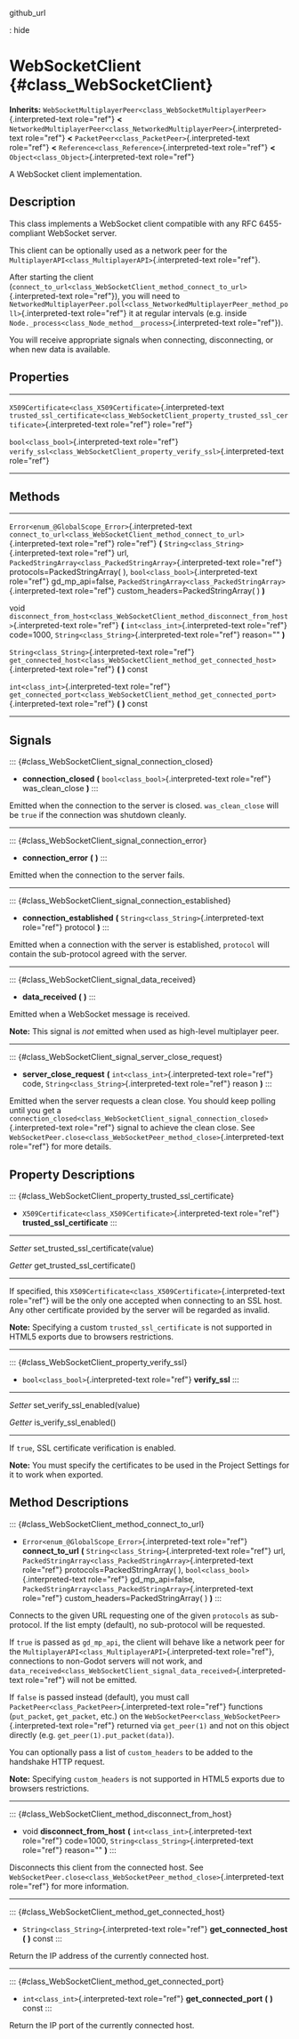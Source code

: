 github\_url

:   hide

WebSocketClient {#class_WebSocketClient}
===============

**Inherits:**
`WebSocketMultiplayerPeer<class_WebSocketMultiplayerPeer>`{.interpreted-text
role="ref"} **\<**
`NetworkedMultiplayerPeer<class_NetworkedMultiplayerPeer>`{.interpreted-text
role="ref"} **\<** `PacketPeer<class_PacketPeer>`{.interpreted-text
role="ref"} **\<** `Reference<class_Reference>`{.interpreted-text
role="ref"} **\<** `Object<class_Object>`{.interpreted-text role="ref"}

A WebSocket client implementation.

Description
-----------

This class implements a WebSocket client compatible with any RFC
6455-compliant WebSocket server.

This client can be optionally used as a network peer for the
`MultiplayerAPI<class_MultiplayerAPI>`{.interpreted-text role="ref"}.

After starting the client
(`connect_to_url<class_WebSocketClient_method_connect_to_url>`{.interpreted-text
role="ref"}), you will need to
`NetworkedMultiplayerPeer.poll<class_NetworkedMultiplayerPeer_method_poll>`{.interpreted-text
role="ref"} it at regular intervals (e.g. inside
`Node._process<class_Node_method__process>`{.interpreted-text
role="ref"}).

You will receive appropriate signals when connecting, disconnecting, or
when new data is available.

Properties
----------

  ------------------------------------------------------------ -----------------------------------------------------------------------------------------------------
  `X509Certificate<class_X509Certificate>`{.interpreted-text   `trusted_ssl_certificate<class_WebSocketClient_property_trusted_ssl_certificate>`{.interpreted-text
  role="ref"}                                                  role="ref"}

  `bool<class_bool>`{.interpreted-text role="ref"}             `verify_ssl<class_WebSocketClient_property_verify_ssl>`{.interpreted-text role="ref"}
  ------------------------------------------------------------ -----------------------------------------------------------------------------------------------------

Methods
-------

  ---------------------------------------------------- ---------------------------------------------------------------------------------------------
  `Error<enum_@GlobalScope_Error>`{.interpreted-text   `connect_to_url<class_WebSocketClient_method_connect_to_url>`{.interpreted-text role="ref"}
  role="ref"}                                          **(** `String<class_String>`{.interpreted-text role="ref"} url,
                                                       `PackedStringArray<class_PackedStringArray>`{.interpreted-text role="ref"}
                                                       protocols=PackedStringArray( ), `bool<class_bool>`{.interpreted-text role="ref"}
                                                       gd\_mp\_api=false, `PackedStringArray<class_PackedStringArray>`{.interpreted-text role="ref"}
                                                       custom\_headers=PackedStringArray( ) **)**

  void                                                 `disconnect_from_host<class_WebSocketClient_method_disconnect_from_host>`{.interpreted-text
                                                       role="ref"} **(** `int<class_int>`{.interpreted-text role="ref"} code=1000,
                                                       `String<class_String>`{.interpreted-text role="ref"} reason=\"\" **)**

  `String<class_String>`{.interpreted-text role="ref"} `get_connected_host<class_WebSocketClient_method_get_connected_host>`{.interpreted-text
                                                       role="ref"} **(** **)** const

  `int<class_int>`{.interpreted-text role="ref"}       `get_connected_port<class_WebSocketClient_method_get_connected_port>`{.interpreted-text
                                                       role="ref"} **(** **)** const
  ---------------------------------------------------- ---------------------------------------------------------------------------------------------

Signals
-------

::: {#class_WebSocketClient_signal_connection_closed}
-   **connection\_closed** **(** `bool<class_bool>`{.interpreted-text
    role="ref"} was\_clean\_close **)**
:::

Emitted when the connection to the server is closed. `was_clean_close`
will be `true` if the connection was shutdown cleanly.

------------------------------------------------------------------------

::: {#class_WebSocketClient_signal_connection_error}
-   **connection\_error** **(** **)**
:::

Emitted when the connection to the server fails.

------------------------------------------------------------------------

::: {#class_WebSocketClient_signal_connection_established}
-   **connection\_established** **(**
    `String<class_String>`{.interpreted-text role="ref"} protocol **)**
:::

Emitted when a connection with the server is established, `protocol`
will contain the sub-protocol agreed with the server.

------------------------------------------------------------------------

::: {#class_WebSocketClient_signal_data_received}
-   **data\_received** **(** **)**
:::

Emitted when a WebSocket message is received.

**Note:** This signal is *not* emitted when used as high-level
multiplayer peer.

------------------------------------------------------------------------

::: {#class_WebSocketClient_signal_server_close_request}
-   **server\_close\_request** **(** `int<class_int>`{.interpreted-text
    role="ref"} code, `String<class_String>`{.interpreted-text
    role="ref"} reason **)**
:::

Emitted when the server requests a clean close. You should keep polling
until you get a
`connection_closed<class_WebSocketClient_signal_connection_closed>`{.interpreted-text
role="ref"} signal to achieve the clean close. See
`WebSocketPeer.close<class_WebSocketPeer_method_close>`{.interpreted-text
role="ref"} for more details.

Property Descriptions
---------------------

::: {#class_WebSocketClient_property_trusted_ssl_certificate}
-   `X509Certificate<class_X509Certificate>`{.interpreted-text
    role="ref"} **trusted\_ssl\_certificate**
:::

  ---------- ---------------------------------------
  *Setter*   set\_trusted\_ssl\_certificate(value)

  *Getter*   get\_trusted\_ssl\_certificate()
  ---------- ---------------------------------------

If specified, this
`X509Certificate<class_X509Certificate>`{.interpreted-text role="ref"}
will be the only one accepted when connecting to an SSL host. Any other
certificate provided by the server will be regarded as invalid.

**Note:** Specifying a custom `trusted_ssl_certificate` is not supported
in HTML5 exports due to browsers restrictions.

------------------------------------------------------------------------

::: {#class_WebSocketClient_property_verify_ssl}
-   `bool<class_bool>`{.interpreted-text role="ref"} **verify\_ssl**
:::

  ---------- ----------------------------------
  *Setter*   set\_verify\_ssl\_enabled(value)

  *Getter*   is\_verify\_ssl\_enabled()
  ---------- ----------------------------------

If `true`, SSL certificate verification is enabled.

**Note:** You must specify the certificates to be used in the Project
Settings for it to work when exported.

Method Descriptions
-------------------

::: {#class_WebSocketClient_method_connect_to_url}
-   `Error<enum_@GlobalScope_Error>`{.interpreted-text role="ref"}
    **connect\_to\_url** **(** `String<class_String>`{.interpreted-text
    role="ref"} url,
    `PackedStringArray<class_PackedStringArray>`{.interpreted-text
    role="ref"} protocols=PackedStringArray( ),
    `bool<class_bool>`{.interpreted-text role="ref"} gd\_mp\_api=false,
    `PackedStringArray<class_PackedStringArray>`{.interpreted-text
    role="ref"} custom\_headers=PackedStringArray( ) **)**
:::

Connects to the given URL requesting one of the given `protocols` as
sub-protocol. If the list empty (default), no sub-protocol will be
requested.

If `true` is passed as `gd_mp_api`, the client will behave like a
network peer for the
`MultiplayerAPI<class_MultiplayerAPI>`{.interpreted-text role="ref"},
connections to non-Godot servers will not work, and
`data_received<class_WebSocketClient_signal_data_received>`{.interpreted-text
role="ref"} will not be emitted.

If `false` is passed instead (default), you must call
`PacketPeer<class_PacketPeer>`{.interpreted-text role="ref"} functions
(`put_packet`, `get_packet`, etc.) on the
`WebSocketPeer<class_WebSocketPeer>`{.interpreted-text role="ref"}
returned via `get_peer(1)` and not on this object directly (e.g.
`get_peer(1).put_packet(data)`).

You can optionally pass a list of `custom_headers` to be added to the
handshake HTTP request.

**Note:** Specifying `custom_headers` is not supported in HTML5 exports
due to browsers restrictions.

------------------------------------------------------------------------

::: {#class_WebSocketClient_method_disconnect_from_host}
-   void **disconnect\_from\_host** **(**
    `int<class_int>`{.interpreted-text role="ref"} code=1000,
    `String<class_String>`{.interpreted-text role="ref"} reason=\"\"
    **)**
:::

Disconnects this client from the connected host. See
`WebSocketPeer.close<class_WebSocketPeer_method_close>`{.interpreted-text
role="ref"} for more information.

------------------------------------------------------------------------

::: {#class_WebSocketClient_method_get_connected_host}
-   `String<class_String>`{.interpreted-text role="ref"}
    **get\_connected\_host** **(** **)** const
:::

Return the IP address of the currently connected host.

------------------------------------------------------------------------

::: {#class_WebSocketClient_method_get_connected_port}
-   `int<class_int>`{.interpreted-text role="ref"}
    **get\_connected\_port** **(** **)** const
:::

Return the IP port of the currently connected host.
